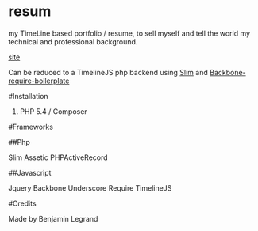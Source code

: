 resum
=====

my TimeLine based portfolio / resume, to sell myself and tell the world my technical and professional background.

[site](http://www.benjaminlegrand.net)

Can be reduced to a TimelineJS php backend using [Slim]() and [Backbone-require-boilerplate]()

#Installation

1. PHP 5.4 / Composer

#Frameworks

##Php

  Slim
  Assetic
  PHPActiveRecord

##Javascript

  Jquery
  Backbone
  Underscore
  Require
  TimelineJS

#Credits

Made by Benjamin Legrand